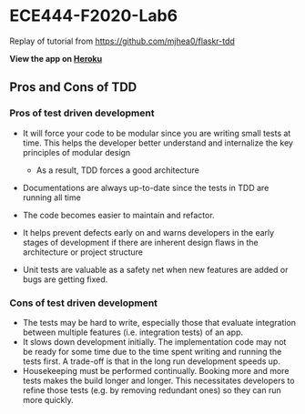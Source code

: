 # ECE444-F2020-Lab6
Replay of tutorial from https://github.com/mjhea0/flaskr-tdd

**View the app on [Heroku](https://vast-river-13349.herokuapp.com/)**

## Pros and Cons of TDD

### Pros of test driven development

* It will force your code to be modular since you are writing small tests at time. This helps the developer better
understand and internalize the key principles of modular design

  * As a result, TDD forces a good architecture
  
* Documentations are always up-to-date since the tests in TDD are running all time
* The code becomes easier to maintain and refactor.
* It helps prevent defects early on and warns developers in the early stages of development if there are inherent design flaws
in the architecture or project structure
* Unit tests are valuable as a safety net when new features are added or bugs are getting fixed.

### Cons of test driven development

* The tests may be hard to write, especially those that evaluate integration between multiple features (i.e. integration tests) of an app.
* It slows down development initially. The implementation code may not be ready for some time due to the time
spent writing and running the tests first. A trade-off is that in the long run development speeds up.
* Housekeeping must be performed continually. Booking more and more tests makes the build longer and longer. This necessitates
developers to refine those tests (e.g. by removing redundant ones) so they can run more quickly.
